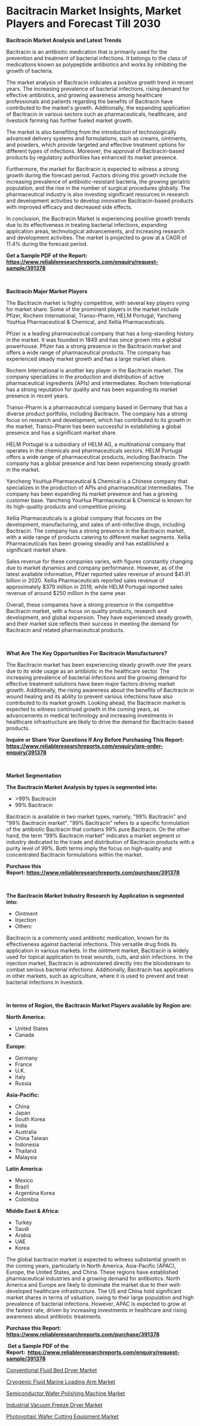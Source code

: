 <p><h1>Bacitracin Market Insights, Market Players and Forecast Till 2030</h1></p><p><strong>Bacitracin Market Analysis and Latest Trends</strong></p>
<p><p>Bacitracin is an antibiotic medication that is primarily used for the prevention and treatment of bacterial infections. It belongs to the class of medications known as polypeptide antibiotics and works by inhibiting the growth of bacteria.</p><p>The market analysis of Bacitracin indicates a positive growth trend in recent years. The increasing prevalence of bacterial infections, rising demand for effective antibiotics, and growing awareness among healthcare professionals and patients regarding the benefits of Bacitracin have contributed to the market's growth. Additionally, the expanding application of Bacitracin in various sectors such as pharmaceuticals, healthcare, and livestock farming has further fueled market growth.</p><p>The market is also benefiting from the introduction of technologically advanced delivery systems and formulations, such as creams, ointments, and powders, which provide targeted and effective treatment options for different types of infections. Moreover, the approval of Bacitracin-based products by regulatory authorities has enhanced its market presence.</p><p>Furthermore, the market for Bacitracin is expected to witness a strong growth during the forecast period. Factors driving this growth include the increasing prevalence of antibiotic-resistant bacteria, the growing geriatric population, and the rise in the number of surgical procedures globally. The pharmaceutical industry is also investing significant resources in research and development activities to develop innovative Bacitracin-based products with improved efficacy and decreased side effects.</p><p>In conclusion, the Bacitracin Market is experiencing positive growth trends due to its effectiveness in treating bacterial infections, expanding application areas, technological advancements, and increasing research and development activities. The market is projected to grow at a CAGR of 11.4% during the forecast period.</p></p>
<p><strong>Get a Sample PDF of the Report:&nbsp; <a href="https://www.reliableresearchreports.com/enquiry/request-sample/391378">https://www.reliableresearchreports.com/enquiry/request-sample/391378</a></strong></p>
<p>&nbsp;</p>
<p><strong>Bacitracin Major Market Players</strong></p>
<p><p>The Bacitracin market is highly competitive, with several key players vying for market share. Some of the prominent players in the market include Pfizer, Rochem International, Transo-Pharm, HELM Portugal, Yancheng YouHua Pharmaceutical & Chemical, and Xellia Pharmaceuticals.</p><p>Pfizer is a leading pharmaceutical company that has a long-standing history in the market. It was founded in 1849 and has since grown into a global powerhouse. Pfizer has a strong presence in the Bacitracin market and offers a wide range of pharmaceutical products. The company has experienced steady market growth and has a large market share.</p><p>Rochem International is another key player in the Bacitracin market. The company specializes in the production and distribution of active pharmaceutical ingredients (APIs) and intermediates. Rochem International has a strong reputation for quality and has been expanding its market presence in recent years.</p><p>Transo-Pharm is a pharmaceutical company based in Germany that has a diverse product portfolio, including Bacitracin. The company has a strong focus on research and development, which has contributed to its growth in the market. Transo-Pharm has been successful in establishing a global presence and has a significant market share.</p><p>HELM Portugal is a subsidiary of HELM AG, a multinational company that operates in the chemicals and pharmaceuticals sectors. HELM Portugal offers a wide range of pharmaceutical products, including Bacitracin. The company has a global presence and has been experiencing steady growth in the market.</p><p>Yancheng YouHua Pharmaceutical & Chemical is a Chinese company that specializes in the production of APIs and pharmaceutical intermediates. The company has been expanding its market presence and has a growing customer base. Yancheng YouHua Pharmaceutical & Chemical is known for its high-quality products and competitive pricing.</p><p>Xellia Pharmaceuticals is a global company that focuses on the development, manufacturing, and sales of anti-infective drugs, including Bacitracin. The company has a strong presence in the Bacitracin market, with a wide range of products catering to different market segments. Xellia Pharmaceuticals has been growing steadily and has established a significant market share.</p><p>Sales revenue for these companies varies, with figures constantly changing due to market dynamics and company performance. However, as of the latest available information, Pfizer reported sales revenue of around $41.91 billion in 2020. Xellia Pharmaceuticals reported sales revenue of approximately $379 million in 2019, while HELM Portugal reported sales revenue of around $250 million in the same year.</p><p>Overall, these companies have a strong presence in the competitive Bacitracin market, with a focus on quality products, research and development, and global expansion. They have experienced steady growth, and their market size reflects their success in meeting the demand for Bacitracin and related pharmaceutical products.</p></p>
<p>&nbsp;</p>
<p><strong>What Are The Key Opportunities For Bacitracin Manufacturers?</strong></p>
<p><p>The Bacitracin market has been experiencing steady growth over the years due to its wide usage as an antibiotic in the healthcare sector. The increasing prevalence of bacterial infections and the growing demand for effective treatment solutions have been major factors driving market growth. Additionally, the rising awareness about the benefits of Bacitracin in wound healing and its ability to prevent various infections have also contributed to its market growth. Looking ahead, the Bacitracin market is expected to witness continued growth in the coming years, as advancements in medical technology and increasing investments in healthcare infrastructure are likely to drive the demand for Bacitracin-based products.</p></p>
<p><strong>Inquire or Share Your Questions If Any Before Purchasing This Report: <a href="https://www.reliableresearchreports.com/enquiry/pre-order-enquiry/391378">https://www.reliableresearchreports.com/enquiry/pre-order-enquiry/391378</a></strong></p>
<p>&nbsp;</p>
<p><strong>Market Segmentation</strong></p>
<p><strong>The Bacitracin Market Analysis by types is segmented into:</strong></p>
<p><ul><li>>99% Bacitracin</li><li>99% Bacitracin</li></ul></p>
<p><p>Bacitracin is available in two market types, namely, "99% Bacitracin" and "99% Bacitracin market". "99% Bacitracin" refers to a specific formulation of the antibiotic Bacitracin that contains 99% pure Bacitracin. On the other hand, the term "99% Bacitracin market" indicates a market segment or industry dedicated to the trade and distribution of Bacitracin products with a purity level of 99%. Both terms imply the focus on high-quality and concentrated Bacitracin formulations within the market.</p></p>
<p><strong>Purchase this Report:&nbsp;<a href="https://www.reliableresearchreports.com/purchase/391378">https://www.reliableresearchreports.com/purchase/391378</a></strong></p>
<p>&nbsp;</p>
<p><strong>The Bacitracin Market Industry Research by Application is segmented into:</strong></p>
<p><ul><li>Ointment</li><li>Injection</li><li>Otherc</li></ul></p>
<p><p>Bacitracin is a commonly used antibiotic medication, known for its effectiveness against bacterial infections. This versatile drug finds its application in various markets. In the ointment market, Bacitracin is widely used for topical application to treat wounds, cuts, and skin infections. In the injection market, Bacitracin is administered directly into the bloodstream to combat serious bacterial infections. Additionally, Bacitracin has applications in other markets, such as agriculture, where it is used to prevent and treat bacterial infections in livestock.</p></p>
<p>&nbsp;</p>
<p><strong>In terms of Region, the Bacitracin Market Players available by Region are:</strong></p>
<p>
    <p> <strong> North America: </strong>
        <ul>
            <li>United States</li>
            <li>Canada</li>
        </ul>
        </p> 
    <p> <strong> Europe: </strong>
        <ul>
            <li>Germany</li>
            <li>France</li>
            <li>U.K.</li>
            <li>Italy</li>
            <li>Russia</li>
        </ul>
        </p> 
    <p> <strong> Asia-Pacific: </strong>
        <ul>
            <li>China</li>
            <li>Japan</li>
            <li>South Korea</li>
            <li>India</li>
            <li>Australia</li>
            <li>China Taiwan</li>
            <li>Indonesia</li>
            <li>Thailand</li>
            <li>Malaysia</li>
        </ul>
        </p> 
    <p> <strong> Latin America: </strong>
        <ul>
            <li>Mexico</li>
            <li>Brazil</li>
            <li>Argentina Korea</li>
            <li>Colombia</li>
        </ul>
        </p> 
    <p> <strong> Middle East & Africa: </strong>
        <ul>
            <li>Turkey</li>
            <li>Saudi</li>
            <li>Arabia</li>
            <li>UAE</li>
            <li>Korea</li>
        </ul>
    </p>
    </p>
<p><p>The global bacitracin market is expected to witness substantial growth in the coming years, particularly in North America, Asia-Pacific (APAC), Europe, the United States, and China. These regions have established pharmaceutical industries and a growing demand for antibiotics. North America and Europe are likely to dominate the market due to their well-developed healthcare infrastructure. The US and China hold significant market shares in terms of valuation, owing to their large population and high prevalence of bacterial infections. However, APAC is expected to grow at the fastest rate, driven by increasing investments in healthcare and rising awareness about antibiotic treatments.</p></p>
<p><strong>Purchase this Report: <a href="https://www.reliableresearchreports.com/purchase/391378">https://www.reliableresearchreports.com/purchase/391378</a></strong></p>
<p>&nbsp;<strong>Get a Sample PDF of the Report:&nbsp;&nbsp;<a href="https://www.reliableresearchreports.com/enquiry/request-sample/391378">https://www.reliableresearchreports.com/enquiry/request-sample/391378</a></strong></p>
<p><strong></strong></p>
<p><p><a href="https://medium.com/@hazelharvey1918/conventional-fluid-bed-dryer-market-competitive-analysis-market-trends-and-forecast-to-2030-42320b8eb654">Conventional Fluid Bed Dryer Market</a></p><p><a href="https://medium.com/@candaceking17/cryogenic-fluid-marine-loading-arm-market-comprehensive-assessment-by-type-application-and-3d7b5bf4670c">Cryogenic Fluid Marine Loading Arm Market</a></p><p><a href="https://medium.com/@gerardowolf/semiconductor-wafer-polishing-machine-market-comprehensive-assessment-by-type-application-and-f181e43e6070">Semiconductor Wafer Polishing Machine Market</a></p><p><a href="https://medium.com/@kyliebodei/industrial-vacuum-freeze-dryer-market-analysis-and-sze-forecasted-for-period-from-2023-to-2030-16fc43886920">Industrial Vacuum Freeze Dryer Market</a></p><p><a href="https://medium.com/@ravenrussel2023/photovoltaic-wafer-cutting-equipment-market-focuses-on-market-share-size-and-projected-forecast-074c7fcd607a">Photovoltaic Wafer Cutting Equipment Market</a></p></p>